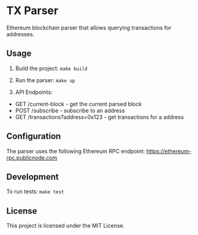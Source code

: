 # TX Parser

Ethereum blockchain parser that allows querying transactions for addresses.

## Usage

1. Build the project:
   `make build`

1. Run the parser:
   `make up`

1. API Endpoints:

-  GET /current-block - get the current parsed block
-  POST /subscribe - subscribe to an address
-  GET /transactions?address=0x123 - get transactions for a address

## Configuration

The parser uses the following Ethereum RPC endpoint:
https://ethereum-rpc.publicnode.com

## Development

To run tests:
`make test`

## License

This project is licensed under the MIT License.
